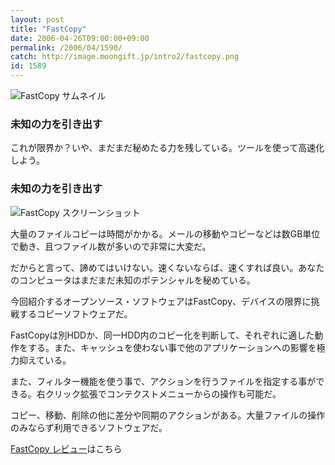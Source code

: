 ```yaml
---
layout: post
title: "FastCopy"
date: 2006-04-26T09:00:00+09:00
permalink: /2006/04/1590/
catch: http://image.moongift.jp/intro2/fastcopy.png
id: 1589
---
```

 ![FastCopy サムネイル](http://image.moongift.jp/intro2/fastcopy.t.png "FastCopy サムネイル")
  

### 未知の力を引き出す
  
これが限界か？いや、まだまだ秘めたる力を残している。ツールを使って高速化しよう。  
<!--more-->  

### 未知の力を引き出す
  

![FastCopy スクリーンショット](http://image.moongift.jp/intro2/fastcopy.png "FastCopy スクリーンショット")

  

大量のファイルコピーは時間がかかる。メールの移動やコピーなどは数GB単位で動き、且つファイル数が多いので非常に大変だ。

  

だからと言って、諦めてはいけない。速くないならば、速くすれば良い。あなたのコンピュータはまだまだ未知のポテンシャルを秘めている。

  

今回紹介するオープンソース・ソフトウェアはFastCopy、デバイスの限界に挑戦するコピーソフトウェアだ。

  

FastCopyは別HDDか、同一HDD内のコピー化を判断して、それぞれに適した動作をする。また、キャッシュを使わない事で他のアプリケーションへの影響を極力抑えている。

  

また、フィルター機能を使う事で、アクションを行うファイルを指定する事ができる。右クリック拡張でコンテクストメニューからの操作も可能だ。

  

コピー、移動、削除の他に差分や同期のアクションがある。大量ファイルの操作のみならず利用できるソフトウェアだ。

  

[FastCopy レビュー](http://oss.moongift.jp/review/i-1592.html)はこちら

